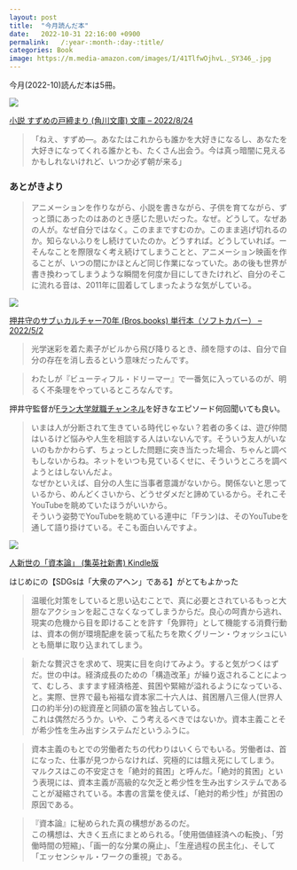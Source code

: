 ```yaml
---
layout: post
title:  "今月読んだ本"
date:   2022-10-31 22:16:00 +0900
permalink:   /:year-:month-:day-:title/
categories: Book
image: https://m.media-amazon.com/images/I/41TlfwOjhvL._SY346_.jpg
---
```

今月(2022-10)読んだ本は5冊。<br>



<p><a href="https://www.amazon.co.jp/dp/4041126797?&linkCode=li2&tag=peipeipe-22&linkId=75e772b71238e3c3ddf21f96f35d1730&language=ja_JP&ref_=as_li_ss_il" target="_blank" rel="nofollow"><img border="0" src="//ws-fe.amazon-adsystem.com/widgets/q?_encoding=UTF8&ASIN=4041126797&Format= _SL250_&ID=AsinImage&MarketPlace=JP&ServiceVersion=20070822&WS=1&tag=peipeipe-22&language=ja_JP" ></a><img src="https://ir-jp.amazon-adsystem.com/e/ir?t=peipeipe-22&language=ja_JP&l=li2&o=9&a=4041126797" width="1" height="1" border="0" alt="" style="border:none !important; margin:0px !important;" /></p> <p><a href="https://www.amazon.co.jp/dp/4041126797?&linkCode=li2&tag=peipeipe-22&linkId=75e772b71238e3c3ddf21f96f35d1730&language=ja_JP&ref_=as_li_ss_il" target="_blank" rel="nofollow">小説 すずめの戸締まり (角川文庫) 文庫 – 2022/8/24</a></p>



<blockquote>
「ねえ、すずめ―。あなたはこれからも誰かを大好きになるし、あなたを大好きになってくれる誰かとも、たくさん出会う。今は真っ暗闇に見えるかもしれないけれど、いつか必ず朝が来る」
</blockquote>


### あとがきより
<blockquote>
アニメーションを作りながら、小説を書きながら、子供を育てながら、ずっと頭にあったのはあのとき感じた思いだった。なぜ。どうして。なぜあの人が。なぜ自分ではなく。このままですむのか。このまま逃げ切れるのか。知らないふりをし続けていたのか。どうすれば。どうしていれば。ーそんなことを際限なく考え続けてしまうことと、アニメーション映画を作ることが、いつの間にかほとんど同じ作業になっていた。あの後も世界が書き換わってしまうような瞬間を何度か目にしてきたけれど、自分のそこに流れる音は、2011年に固着してしまったような気がしている。
</blockquote>



<p><a href="https://www.amazon.co.jp/dp/406527947X?&linkCode=li2&tag=peipeipe-22&linkId=99ff502a2eb7d7f0c68092b94b6b1e21&language=ja_JP&ref_=as_li_ss_il" target="_blank" rel="nofollow"><img border="0" src="//ws-fe.amazon-adsystem.com/widgets/q?_encoding=UTF8&ASIN=406527947X&Format= _SL250_&ID=AsinImage&MarketPlace=JP&ServiceVersion=20070822&WS=1&tag=peipeipe-22&language=ja_JP" ></a><img src="https://ir-jp.amazon-adsystem.com/e/ir?t=peipeipe-22&language=ja_JP&l=li2&o=9&a=406527947X" width="1" height="1" border="0" alt="" style="border:none !important; margin:0px !important;" /></p> <p><a href="https://www.amazon.co.jp/dp/406527947X?&linkCode=li2&tag=peipeipe-22&linkId=99ff502a2eb7d7f0c68092b94b6b1e21&language=ja_JP&ref_=as_li_ss_il" target="_blank" rel="nofollow">押井守のサブぃカルチャー70年 (Bros.books) 単行本（ソフトカバー） – 2022/5/2</a></p>


<blockquote>
光学迷彩を着た素子がビルから飛び降りるとき、顔を隠すのは、自分で自分の存在を消し去るという意味だったんです。
</blockquote>


<blockquote>
わたしが『ビューティフル・ドリーマー』で一番気に入っているのが、明るく不条理をやっているところなんです。
</blockquote>


押井守監督が[Fラン大学就職チャンネル](https://www.youtube.com/channel/UCqRV_ZIQhVKfxG1_WkNiRbg)を好きなエピソード何回聞いても良い。<br/>
<blockquote>
いまは人が分断されて生きている時代じゃない？若者の多くは、遊び仲間はいるけど悩みや人生を相談する人はいないんです。そういう友人がいないのもかかわらず、ちょっとした問題に突き当たった場合、ちゃんと調べもしないからね。ネットをいつも見ているくせに、そういうところを調べようとはしないんだよ。<br/>
なぜかといえば、自分の人生に当事者意識がないから。関係ないと思っているから、めんどくさいから、どうせダメだと諦めているから。それこそYouTubeを眺めていたほうがいいから。<br/>
そういう姿勢でYouTubeを眺めている連中に「Fラン)は、そのYouTubeを通して語り掛けている。そこも面白いんですよ。
</blockquote>




<p><a href="https://www.amazon.co.jp/dp/B08L2XMQKX?&linkCode=li2&tag=peipeipe-22&linkId=8d8476b3efc6071860c79a59ce3d41ab&language=ja_JP&ref_=as_li_ss_il" target="_blank" rel="nofollow"><img border="0" src="//ws-fe.amazon-adsystem.com/widgets/q?_encoding=UTF8&ASIN=B08L2XMQKX&Format= _SL250_&ID=AsinImage&MarketPlace=JP&ServiceVersion=20070822&WS=1&tag=peipeipe-22&language=ja_JP" ></a><img src="https://ir-jp.amazon-adsystem.com/e/ir?t=peipeipe-22&language=ja_JP&l=li2&o=9&a=B08L2XMQKX" width="1" height="1" border="0" alt="" style="border:none !important; margin:0px !important;" /></p> <p><a href="https://www.amazon.co.jp/dp/B08L2XMQKX?&linkCode=li2&tag=peipeipe-22&linkId=8d8476b3efc6071860c79a59ce3d41ab&language=ja_JP&ref_=as_li_ss_il" target="_blank" rel="nofollow">人新世の「資本論」 (集英社新書) Kindle版</a></p>

はじめにの【SDGsは「大衆のアヘン」である】がとてもよかった
<blockquote>
温暖化対策をしていると思い込むことで、真に必要とされているもっと大胆なアクションを起こさなくなってしまうからだ。良心の呵責から逃れ、現実の危機から目を即けることを許す「免罪符」として機能する消費行動は、資本の側が環境配慮を装って私たちを欺くグリーン・ウォッシュにいとも簡単に取り込まれてしまう。
</blockquote>


<blockquote>
新たな贅沢さを求めて、現実に目を向けてみよう。すると気がつくはずだ。世の中は。経済成長のための「構造改革」が繰り返されることによって、むしろ、ますます経済格差、貧困や緊縮が溢れるようになっている、と。実際、世界で最も裕福な資本家二十六人は、貧困層八三億人(世界人口の約半分)の総資産と同額の富を独占している。<br/>
これは偶然だろうか。いや、こう考えるべきではないか。資本主義ことそが希少性を生み出すシステムだというふうに。
</blockquote>


<blockquote>
資本主義のもとでの労働者たちの代わりはいくらでもいる。労働者は、首になった、仕事が見つからなければ、究極的には餓え死にしてしまう。<br/>
マルクスはこの不安定さを「絶対的貧困」と呼んだ。「絶対的貧困」という表現には、資本主義が高級的な欠乏と希少性を生み出すシステムであることが凝縮されている。本書の言葉を使えば、「絶対的希少性」が貧困の原因である。
</blockquote>


<blockquote>
『資本論』に秘められた真の構想があるのだ。<br/>
この構想は、大きく五点にまとめられる。「使用価値経済への転換」、「労働時間の短縮」、「画一的な分業の廃止」、「生産過程の民主化」、そして「エッセンシャル・ワークの重視」である。
</blockquote>